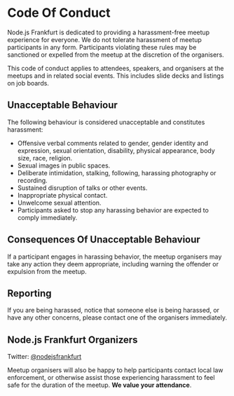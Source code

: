 # Code Of Conduct

Node.js Frankfurt is dedicated to providing a harassment-free meetup experience for everyone. We do not tolerate harassment of meetup participants in any form. Participants violating these rules may be sanctioned or expelled from the meetup at the discretion of the organisers.

This code of conduct applies to attendees, speakers, and organisers at the meetups and in related social events. This includes slide decks and listings on job boards.

## Unacceptable Behaviour

The following behaviour is considered unacceptable and constitutes harassment:

* Offensive verbal comments related to gender, gender identity and expression, sexual orientation, disability, physical appearance, body size, race, religion.
* Sexual images in public spaces.
* Deliberate intimidation, stalking, following, harassing photography or recording.
* Sustained disruption of talks or other events.
* Inappropriate physical contact.
* Unwelcome sexual attention.
* Participants asked to stop any harassing behavior are expected to comply immediately.

## Consequences Of Unacceptable Behaviour

If a participant engages in harassing behavior, the meetup organisers may take any action they deem appropriate, including warning the offender or expulsion from the meetup.

## Reporting

If you are being harassed, notice that someone else is being harassed, or have any other concerns, please contact one of the organisers immediately.

## Node.js Frankfurt Organizers

Twitter: [@nodejsfrankfurt](https://twitter.com/nodejsfrankfurt)

Meetup organisers will also be happy to help participants contact local law enforcement, or otherwise assist those experiencing harassment to feel safe for the duration of the meetup. **We value your attendance**.
